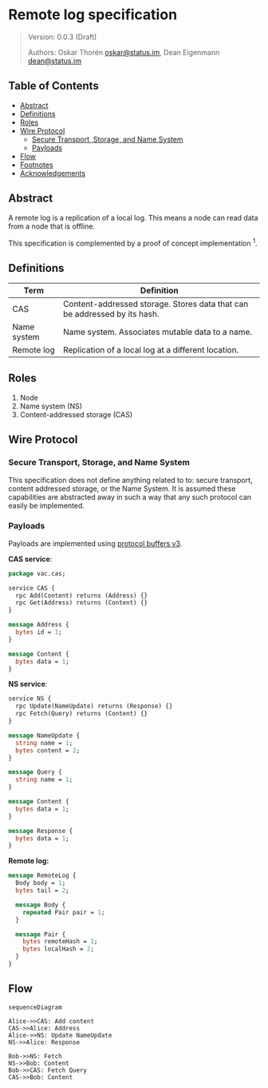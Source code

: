 # Remote log specification

> Version: 0.0.3 (Draft)
>
> Authors: Oskar Thorén oskar@status.im, Dean Eigenmann dean@status.im

## Table of Contents

- [Abstract](#abstract)
- [Definitions](#definitions)
- [Roles](#roles)
- [Wire Protocol](#wire-protocol)
    - [Secure Transport, Storage, and Name System](#secure-transport-storage-and-name-system)
    - [Payloads](#payloads)
- [Flow](#flow)
- [Footnotes](#footnotes)
- [Acknowledgements](#acknowledgements)

## Abstract

A remote log is a replication of a local log. This means a node can read data from a node that is offline.

This specification is complemented by a proof of concept implementation <sup>1</sup>.

## Definitions

| Term        | Definition                                                                                   |
| ----------- | --------------------------------------------------------------------------------------       |
| CAS         | Content-addressed storage. Stores data that can be addressed by its hash.                    |
| Name system | Name system. Associates mutable data to a name.                                              |
| Remote log  | Replication of a local log at a different location.                                          |

## Roles

1. Node
2. Name system (NS)
3. Content-addressed storage (CAS)

## Wire Protocol

### Secure Transport, Storage, and Name System

This specification does not define anything related to to: secure transport,
content addressed storage, or the Name System. It is assumed these capabilities
are abstracted away in such a way that any such protocol can easily be
implemented.

<!-- TODO: Elaborate on properties required here. -->

### Payloads

Payloads are implemented using [protocol buffers v3](https://developers.google.com/protocol-buffers/).

**CAS service**:

```protobuf
package vac.cas;

service CAS {
  rpc Add(Content) returns (Address) {}
  rpc Get(Address) returns (Content) {}
}

message Address {
  bytes id = 1;
}

message Content {
  bytes data = 1;
}
```

**NS service**:

```protobuf
service NS {
  rpc Update(NameUpdate) returns (Response) {}
  rpc Fetch(Query) returns (Content) {}
}

message NameUpdate {
  string name = 1;
  bytes content = 2;
}

message Query {
  string name = 1;
}

message Content {
  bytes data = 1;
}

message Response {
  bytes data = 1;
}
```

<!-- XXX: Response and data type a bit weird, Ok/Err enum? -->
<!-- TODO: Do we want NameInit here? -->

**Remote log:**

```protobuf
message RemoteLog {
  Body body = 1;
  bytes tail = 2;

  message Body {
    repeated Pair pair = 1;
  }

  message Pair {
    bytes remoteHash = 1;
    bytes localHash = 2;
  }
}
```

<!-- TODO: Extend pair with (optional) data -->

## Flow

<!-- This section is only here for research right now, might move or be unnecessary -->

<!-- Wil likely be replaced with similar flow to one in MVDS.spec -->

```mermaid
sequenceDiagram

Alice->>CAS: Add content
CAS->>Alice: Address
Alice->>NS: Update NameUpdate
NS->>Alice: Response

Bob->>NS: Fetch
NS->>Bob: Content
Bob->>CAS: Fetch Query
CAS->>Bob: Content
```

<!-- 


## Footnotes

1. <https://github.com/vacp2p/research/tree/master/remote_log>

## Acknowledgements

TBD.
